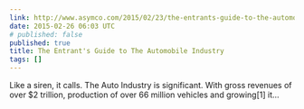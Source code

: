 ```yaml
---
link: http://www.asymco.com/2015/02/23/the-entrants-guide-to-the-automobile-industry/
date: 2015-02-26 06:03 UTC
# published: false
published: true
title: The Entrant's Guide to The Automobile Industry
tags: []
---
```


Like a siren, it calls.
The Auto Industry is significant. With gross revenues of over $2 trillion, production of over 66 million vehicles and growing[1] it…
